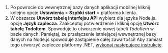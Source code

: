 
1. Po powrocie do wewnętrznej bazy danych aplikacji mobilnej kliknij kolejno opcje **Ustawienia** > **Szybki start** > platforma klienta. 
2. W obszarze **Utwórz tabelę interfejsu API** wybierz dla języka Node.js. opcję **Język zaplecza**. Zaakceptuj potwierdzenie i kliknij opcję **Utwórz tabelę TodoItem**. Spowoduje to utworzenie nowej tabeli *TodoItem* w bazie danych. Pamiętaj, że przełączenie istniejącej wewnętrznej bazy danych na Node.js spowoduje zastąpienie całej zawartości! Aby zamiast tego utworzyć zaplecze platformy .NET, [wykonaj następujące instrukcje](../articles/app-service-mobile/app-service-mobile-dotnet-backend-how-to-use-server-sdk.md#create-app).

<!--HONumber=sep16_HO1-->


